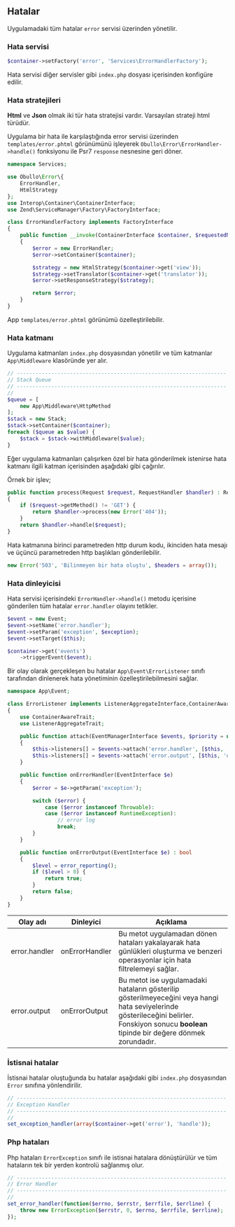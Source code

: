 
## Hatalar

Uygulamadaki tüm hatalar `error` servisi üzerinden yönetilir.

### Hata servisi

```php
$container->setFactory('error', 'Services\ErrorHandlerFactory');
```

Hata servisi diğer servisler gibi `index.php` dosyası içerisinden konfigüre edilir.

### Hata stratejileri

<b>Html</b> ve <b>Json</b> olmak iki tür hata stratejisi vardır. Varsayılan strateji html türüdür.

Uygulama bir hata ile karşılaştığında error servisi üzerinden `templates/error.phtml` görünümünü işleyerek `Obullo\Error\ErrorHandler->handle()` fonksiyonu ile Psr7 `response` nesnesine geri döner.

```php
namespace Services;

use Obullo\Error\{
    ErrorHandler,
    HtmlStrategy
};
use Interop\Container\ContainerInterface;
use Zend\ServiceManager\Factory\FactoryInterface;

class ErrorHandlerFactory implements FactoryInterface
{
    public function __invoke(ContainerInterface $container, $requestedName, array $options = null)
    {
        $error = new ErrorHandler;
        $error->setContainer($container);

        $strategy = new HtmlStrategy($container->get('view'));
        $strategy->setTranslator($container->get('translator'));
        $error->setResponseStrategy($strategy);

        return $error;
    }
}
```

App `templates/error.phtml` görünümü özelleştirilebilir.


### Hata katmanı

Uygulama katmanları `index.php` dosyasından yönetilir ve tüm katmanlar `App\Middleware` klasöründe yer alır.

```php
// -------------------------------------------------------------------
// Stack Queue
// -------------------------------------------------------------------
//
$queue = [
    new App\Middleware\HttpMethod
];
$stack = new Stack;
$stack->setContainer($container);
foreach ($queue as $value) {
    $stack = $stack->withMiddleware($value);
}
```

Eğer uygulama katmanları çalışırken özel bir hata gönderilmek istenirse hata katmanı ilgili katman içerisinden aşağıdaki gibi çağırılır.

Örnek bir işlev;

```php
public function process(Request $request, RequestHandler $handler) : ResponseInterface
{
    if ($request->getMethod() != 'GET') {        
        return $handler->process(new Error('404'));
    }
    return $handler->handle($request);
}
```

Hata katmanına birinci parametreden http durum kodu, ikinciden hata mesajı ve üçüncü parametreden http başlıkları gönderilebilir.

```php
new Error('503', 'Bilinmeyen bir hata oluştu', $headers = array());
```

### Hata dinleyicisi

Hata servisi içerisindeki `ErrorHandler->handle()` metodu içerisine gönderilen tüm hatalar `error.handler` olayını tetikler.

```php
$event = new Event;
$event->setName('error.handler');
$event->setParam('exception', $exception);
$event->setTarget($this);

$container->get('events')
    ->triggerEvent($event);
```

Bir olay olarak gerçekleşen bu hatalar `App\Event\ErrorListener` sınıfı tarafından dinlenerek hata yönetiminin özelleştirilebilmesini sağlar.

```php
namespace App\Event;

class ErrorListener implements ListenerAggregateInterface,ContainerAwareInterface
{
    use ContainerAwareTrait;
    use ListenerAggregateTrait;

    public function attach(EventManagerInterface $events, $priority = null)
    {
        $this->listeners[] = $events->attach('error.handler', [$this, 'onErrorHandler']);
        $this->listeners[] = $events->attach('error.output', [$this, 'onErrorOutput']);
    }

    public function onErrorHandler(EventInterface $e)
    {
        $error = $e->getParam('exception');

        switch ($error) {
            case ($error instanceof Throwable):
            case ($error instanceof RuntimeException):
                // error log
                break;
        }
    }

    public function onErrorOutput(EventInterface $e) : bool
    {
        $level = error_reporting();
        if ($level > 0) {
            return true;
        }
        return false;
    }
}
```

<table>
    <thead>
        <tr>
            <th>Olay adı</th>
            <th>Dinleyici</th>
            <th>Açıklama</th>
        </tr>
    </thead>
    <tbody>
        <tr>
            <td>error.handler</td>
            <td>onErrorHandler</td>
            <td>Bu metot uygulamadan dönen hataları yakalayarak hata günlükleri oluşturma ve benzeri operasyonlar için hata filtrelemeyi sağlar.</td>
        </tr>
        <tr>
            <td>error.output</td>
            <td>onErrorOutput</td>
            <td>Bu metot ise uygulamadaki hataların gösterilip gösterilmeyeceğini veya hangi hata seviyelerinde gösterileceğini belirler. Fonskiyon sonucu <b>boolean</b> tipinde bir değere dönmek zorundadır.</td>
        </tr>
        </tbody>
</table>

### İstisnai hatalar

İstisnai hatalar oluştuğunda bu hatalar aşağıdaki gibi `index.php` dosyasından `Error` sınıfına yönlendirilir.

```php
// -------------------------------------------------------------------
// Exception Handler
// -------------------------------------------------------------------
//
set_exception_handler(array($container->get('error'), 'handle'));
```

### Php hataları

Php hataları `ErrorException` sınıfı ile istisnai hatalara dönüştürülür ve tüm hataların tek bir yerden kontrolü sağlanmış olur.

```php
// -------------------------------------------------------------------
// Error Handler
// -------------------------------------------------------------------
//
set_error_handler(function($errno, $errstr, $errfile, $errline) {
    throw new ErrorException($errstr, 0, $errno, $errfile, $errline);
});
```